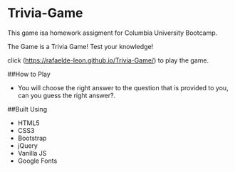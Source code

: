 # Trivia-Game

This game isa homework assigment for Columbia University Bootcamp.

The Game is a Trivia Game! Test your knowledge!

click (https://rafaelde-leon.github.io/Trivia-Game/) to play the game.

##How to Play

* You will choose the right answer to the question that is provided to you, can you guess the right answer?.

##Built Using
* HTML5
* CSS3
* Bootstrap
* jQuery
* Vanilla JS
* Google Fonts